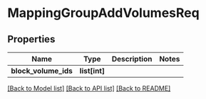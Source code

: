 # MappingGroupAddVolumesReq

## Properties
Name | Type | Description | Notes
------------ | ------------- | ------------- | -------------
**block_volume_ids** | **list[int]** |  | 

[[Back to Model list]](../README.md#documentation-for-models) [[Back to API list]](../README.md#documentation-for-api-endpoints) [[Back to README]](../README.md)


